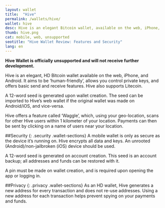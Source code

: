 ```yaml
---
layout: wallet
title:  "Hive"
permalink: /wallets/hive/
wallet: hive
desc: Hive is an elegant Bitcoin wallet, available on the web, iPhone, and Android. Its clean interface and ease of use make it a good choice for beginners.
thumb: hive.png
cat: mobile, web, unsupported
seotitle: "Hive Wallet Review: Features and Security"
lang: en
---
```

**Hive Wallet is officially unsupported and will not receive further development.**  

Hive is an elegant, HD Bitcoin wallet available on the web, iPhone, and Android. It aims to be ‘human-friendly’, allows you control private keys, and offers basic send and receive features. Hive also supports Litecoin.

A 12-word seed is generated upon wallet creation. The seed can be imported to Hive’s web wallet if the original wallet was made on Android/iOS, and vice-versa.

Hive offers a feature called ‘Waggle’, which, using your geo-location, scans for other Hive users within 1 kilometer of your location. Payments can then be sent by clicking on a name of users near your location.

##Security
{: .security .wallet-sections}
A mobile wallet is only as secure as the device it’s running on. Hive encrypts all data and keys. An unrooted (Android)/non-jailbroken (iOS) device should be used.

A 12-word seed is generated on account creation. This seed is an account backup; all addresses and funds can be restored with it.

A pin must be made on wallet creation, and is required upon opening the app or logging in.

##Privacy
{: .privacy .wallet-sections}
As an HD wallet, Hive generates a new address for every transaction and does not re-use addresses. Using a new address for each transaction helps prevent spying on your payments and funds.
